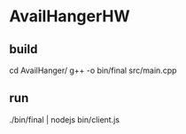 # AvailHangerHW

## build
cd AvailHanger/
g++ -o bin/final src/main.cpp

## run
./bin/final | nodejs bin/client.js
